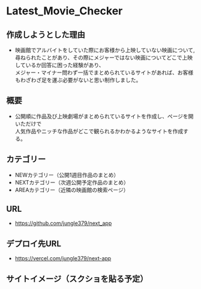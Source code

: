 # Latest_Movie_Checker

## 作成しようとした理由
- 映画館でアルバイトをしていた際にお客様から上映していない映画について,
尋ねられたことがあり、その際にメジャーではない映画についてどこで上映しているか回答に困った経験があり、<br>
メジャー・マイナー問わず一括でまとめられているサイトがあれば、お客様もわざわざ足を運ぶ必要がないと思い制作しました。

## 概要
- 公開順に作品及び上映劇場がまとめられているサイトを作成し、ページを開いただけで<br>
人気作品やニッチな作品がどこで観られるかわかるようなサイトを作成する。
 
## カテゴリー
- NEWカテゴリー（公開1週目作品のまとめ）
- NEXTカテゴリー（次週公開予定作品のまとめ）
- AREAカテゴリー（近隣の映画館の検索ページ）

## URL
- https://github.com/jungle379/next_app

## デプロイ先URL
- https://vercel.com/jungle379/next-app

## サイトイメージ（スクショを貼る予定）
